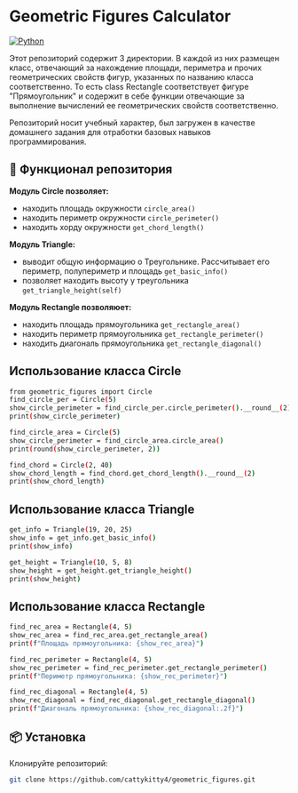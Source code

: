 # Geometric Figures Calculator

[![Python](https://img.shields.io/badge/Python-3.8+-blue.svg)](https://python.org)

Этот репозиторий содержит 3 директории. В каждой из них размещен класс, отвечающий за нахождение площади, периметра и прочих геометрических свойств фигур, указанных по названию класса соответственно. 
То есть class Rectangle соответствует фигуре "Прямоугольник" и содержит в себе функции отвечающие за выполнение вычислений ее геометрических свойств соответственно. 

Репозиторий носит учебный характер, был загружен в качестве домашнего задания для отработки базовых навыков программирования.

## 🚀 Функционал репозитория

**Модуль Circle позволяет:**
- находить площадь окружности `circle_area()`
- находить периметр окружности `circle_perimeter()`
- находить хорду окружности     `get_chord_length()`

**Модуль Triangle:**
- выводит общую информацию о Треугольнике. Рассчитывает его периметр, полупериметр и площадь `get_basic_info()`
- позволяет находить высоту у треугольника `get_triangle_height(self)`

**Модуль Rectangle позволяюет:**
- находить площадь прямоугольника `get_rectangle_area()`
- находить периметр прямоугольника `get_rectangle_perimeter()`
- находить диагональ прямоугольника `get_rectangle_diagonal()`

## Использование класса Circle
```bash
from geometric_figures import Circle
find_circle_per = Circle(5)
show_circle_perimeter = find_circle_per.circle_perimeter().__round__(2)
print(show_circle_perimeter)

find_circle_area = Circle(5)
show_circle_perimeter = find_circle_area.circle_area()
print(round(show_circle_perimeter, 2))

find_chord = Circle(2, 40)
show_chord_length = find_chord.get_chord_length().__round__(2)
print(show_chord_length)
```
## Использование класса Triangle
```bash
get_info = Triangle(19, 20, 25)                  
show_info = get_info.get_basic_info()            
print(show_info)                                 

get_height = Triangle(10, 5, 8)                  
show_height = get_height.get_triangle_height()   
print(show_height)                              
```
## Использование класса Rectangle
```bash
find_rec_area = Rectangle(4, 5)                                   
show_rec_area = find_rec_area.get_rectangle_area()                
print(f"Площадь прямоугольника: {show_rec_area}")                 

find_rec_perimeter = Rectangle(4, 5)                              
show_rec_perimeter = find_rec_perimeter.get_rectangle_perimeter() 
print(f"Периметр прямоугольника: {show_rec_perimeter}")           

find_rec_diagonal = Rectangle(4, 5)                               
show_rec_diagonal = find_rec_diagonal.get_rectangle_diagonal()    
print(f"Диагональ прямоугольника: {show_rec_diagonal:.2f}")       
```

## 📦 Установка
 Клонируйте репозиторий:
   ```bash
   git clone https://github.com/cattykitty4/geometric_figures.git

